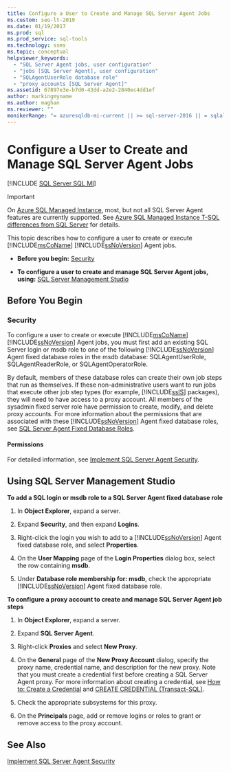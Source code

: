 ```yaml
---
title: Configure a User to Create and Manage SQL Server Agent Jobs
ms.custom: seo-lt-2019
ms.date: 01/19/2017
ms.prod: sql
ms.prod_service: sql-tools
ms.technology: ssms
ms.topic: conceptual
helpviewer_keywords: 
  - "SQL Server Agent jobs, user configuration"
  - "jobs [SQL Server Agent], user configuration"
  - "SQLAgentUserRole database role"
  - "proxy accounts [SQL Server Agent]"
ms.assetid: 67897e3e-b7d0-43dd-a2e2-2840ec4dd1ef
author: markingmyname
ms.author: maghan
ms.reviewer: ""
monikerRange: "= azuresqldb-mi-current || >= sql-server-2016 || = sqlallproducts-allversions"
---
```

# Configure a User to Create and Manage SQL Server Agent Jobs
[!INCLUDE [SQL Server SQL MI](../../includes/applies-to-version/sql-asdbmi.md)]

> [!IMPORTANT]  
> On [Azure SQL Managed Instance](https://docs.microsoft.com/azure/sql-database/sql-database-managed-instance), most, but not all SQL Server Agent features are currently supported. See [Azure SQL Managed Instance T-SQL differences from SQL Server](https://docs.microsoft.com/azure/sql-database/sql-database-managed-instance-transact-sql-information#sql-server-agent) for details.

This topic describes how to configure a user to create or execute [!INCLUDE[msCoName](../../includes/msconame_md.md)] [!INCLUDE[ssNoVersion](../../includes/ssnoversion-md.md)] Agent jobs.  
  
-   **Before you begin:**  [Security](#Security)  
  
-   **To configure a user to create and manage SQL Server Agent jobs, using:**  [SQL Server Management Studio](#SSMS)  
  
## <a name="BeforeYouBegin"></a>Before You Begin  
  
### <a name="Security"></a>Security  
To configure a user to create or execute [!INCLUDE[msCoName](../../includes/msconame_md.md)] [!INCLUDE[ssNoVersion](../../includes/ssnoversion-md.md)] Agent jobs, you must first add an existing SQL Server login or msdb role to one of the following [!INCLUDE[ssNoVersion](../../includes/ssnoversion-md.md)] Agent fixed database roles in the msdb database: SQLAgentUserRole, SQLAgentReaderRole, or SQLAgentOperatorRole.  
  
By default, members of these database roles can create their own job steps that run as themselves. If these non-administrative users want to run jobs that execute other job step types (for example, [!INCLUDE[ssIS](../../includes/ssis_md.md)] packages), they will need to have access to a proxy account. All members of the sysadmin fixed server role have permission to create, modify, and delete proxy accounts. For more information about the permissions that are associated with these [!INCLUDE[ssNoVersion](../../includes/ssnoversion-md.md)] Agent fixed database roles, see [SQL Server Agent Fixed Database Roles](../../ssms/agent/sql-server-agent-fixed-database-roles.md).  
  
#### <a name="Permissions"></a>Permissions  
For detailed information, see [Implement SQL Server Agent Security](../../ssms/agent/implement-sql-server-agent-security.md).  
  
## <a name="SSMS"></a>Using SQL Server Management Studio  
**To add a SQL login or msdb role to a SQL Server Agent fixed database role**  
  
1.  In **Object Explorer**, expand a server.  
  
2.  Expand **Security**, and then expand **Logins**.  
  
3.  Right-click the login you wish to add to a [!INCLUDE[ssNoVersion](../../includes/ssnoversion-md.md)] Agent fixed database role, and select **Properties**.  
  
4.  On the **User Mapping** page of the **Login Properties** dialog box, select the row containing **msdb**.  
  
5.  Under **Database role membership for: msdb**, check the appropriate [!INCLUDE[ssNoVersion](../../includes/ssnoversion-md.md)] Agent fixed database role.  
  
**To configure a proxy account to create and manage SQL Server Agent job steps**  
  
1.  In **Object Explorer**, expand a server.  
  
2.  Expand **SQL Server Agent**.  
  
3.  Right-click **Proxies** and select **New Proxy**.  
  
4.  On the **General** page of the **New Proxy Account** dialog, specify the proxy name, credential name, and description for the new proxy. Note that you must create a credential first before creating a SQL Server Agent proxy. For more information about creating a credential, see [How to: Create a Credential](https://msdn.microsoft.com/c1e77e91-2a69-40d9-b8b3-97cffc710586) and [CREATE CREDENTIAL (Transact-SQL)](https://msdn.microsoft.com/d5e9ae69-41d9-4e46-b13d-404b88a32d9d).  
  
5.  Check the appropriate subsystems for this proxy.  
  
6.  On the **Principals** page, add or remove logins or roles to grant or remove access to the proxy account.  
  
## See Also  
[Implement SQL Server Agent Security](../../ssms/agent/implement-sql-server-agent-security.md)  
  
